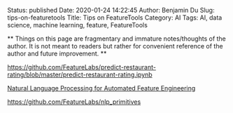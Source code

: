Status: published
Date: 2020-01-24 14:22:45
Author: Benjamin Du
Slug: tips-on-featuretools
Title: Tips on FeatureTools
Category: AI
Tags: AI, data science, machine learning, feature, FeatureTools

**
Things on this page are fragmentary and immature notes/thoughts of the author.
It is not meant to readers but rather for convenient reference of the author and future improvement.
**

https://github.com/FeatureLabs/predict-restaurant-rating/blob/master/predict-restaurant-rating.ipynb

[Natural Language Processing for Automated Feature Engineering](https://blog.featurelabs.com/natural-language-processing-featuretools/)


https://github.com/FeatureLabs/nlp_primitives
